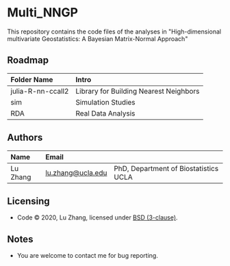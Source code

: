 # Multi_NNGP

This repository contains the code files of the analyses in "High-dimensional multivariate Geostatistics: A Bayesian Matrix-Normal Approach"

Roadmap
---------
|Folder Name |     Intro            |
|:------ |:----------- |
|julia-R-nn-ccall2| Library for Building Nearest Neighbors|
|sim| Simulation Studies |
|RDA| Real Data Analysis |


Authors
---------
| Name   | Email       |              |
|:------ |:----------- | :----------- |
| Lu Zhang | lu.zhang@ucla.edu        | PhD, Department of Biostatistics UCLA  |


Licensing
---------
* Code &copy; 2020, Lu Zhang, licensed under [BSD (3-clause)](https://opensource.org/licenses/BSD-3-Clause).

Notes
---------
* You are welcome to contact me for bug reporting.
